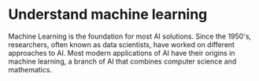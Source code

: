 # Understand machine learning

Machine Learning is the foundation for most AI solutions. Since the 1950's, researchers, often known as data scientists, have worked on different approaches to AI. Most modern applications of AI have their origins in machine learning, a branch of AI that combines computer science and mathematics.
